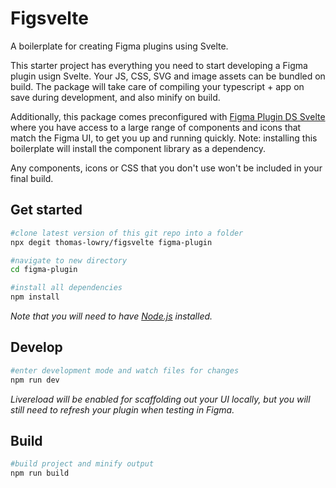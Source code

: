 # Figsvelte
A boilerplate for creating Figma plugins using Svelte.

This starter project has everything you need to start developing a Figma plugin usign Svelte. Your JS, CSS, SVG and image assets can be bundled on build. The package will take care of compiling your typescript + app on save during development, and also minify on build. 

Additionally, this package comes preconfigured with [Figma Plugin DS Svelte](https://github.com/thomas-lowry/figma-plugin-ds-svelte) where you have access to a large range of components and icons that match the Figma UI, to get you up and running quickly. Note: installing this boilerplate will install the component library as a dependency.

Any components, icons or CSS that you don't use won't be included in your final build.


## Get started
```bash
#clone latest version of this git repo into a folder
npx degit thomas-lowry/figsvelte figma-plugin

#navigate to new directory
cd figma-plugin

#install all dependencies
npm install
```

_Note that you will need to have [Node.js](https://nodejs.org/) installed._

## Develop
```bash
#enter development mode and watch files for changes
npm run dev
```
_Livereload will be enabled for scaffolding out your UI locally, but you will still need to refresh your plugin when testing in Figma._


## Build
```bash
#build project and minify output
npm run build
```
